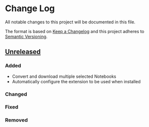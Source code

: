 # Change Log
All notable changes to this project will be documented in this file.

The format is based on [Keep a Changelog](http://keepachangelog.com/)
and this project adheres to [Semantic Versioning](http://semver.org/).

## [Unreleased]
### Added
- Convert and download multiple selected Notebooks
- Automatically configure the extension to be used when installed

### Changed

### Fixed

### Removed

[Unreleased]: https://github.com/bryanwweber/convert_and_download/compare/604b40c1df95b9097f7797efef2a463c597fda00...HEAD
